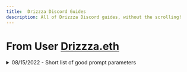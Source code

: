 ```yaml
---
title:  Drizzza Discord Guides
description: All of Drizzza Discord guides, without the scrolling!
---
```

# From User [Drizzza.eth](https://discord.com/users/271409877283373056)

<details>
<summary>08/15/2022 - Short list of good prompt parameters</summary>
<br>
<p>These utilize weighting with <code>::</code>. A positive number indicates <code>more of this</code>, a negative number indicates <code>less of this</code>. <strong>You want to have a higher number than 0</strong> when you add all the numbers up, <strong>basically,</strong> or you&#39;ll get a strange blurry image if the total equals 0. <strong>A parameter with just <code>::</code> and no number after indicates a value of 1.</strong> (You may need to change the weighted values for each of these dependent upon your prompt complexity. Try <code>--no</code> instead of <code>::</code> if you just need one of these to remove something like <code>--no glasses</code>)</p>
<p>If you find parameters you&#39;ve separated with <code>::</code> end up with the same weight and don&#39;t need to be <strong>&quot;separated&quot;</strong> for your composition, then group them under a single <code>::</code> with commas instead. </p>
<p>EX: Instead of <code>low-key lighting::1 DSLR::1 defocus::-1</code> try instead <code>low-key lighting, DSLR::1.5 defocus::-1</code>.</p>
<p><strong>Only add negative parameters after running the most simple prompt you can to see results</strong>. If you notice something appears, like your character having three arms but you only want two, then re-create the same prompt with the new parameter <code>three arms::-1</code>.</p>
<p><strong>Help reduce &quot;painting style&quot;</strong></p>
<blockquote>
<p>digital painting::-1</p>
<p>DSLR::1</p>
<p>8k post-processing::1</p>
<p>Photograph::1</p>
<p>40mm lens::1</p>
<p>sharp details::1</p>
<p>imax lens::1</p>
</blockquote>
<p>(Basically describe something like a camera make and model, lens type, or render engine)</p>
<p><strong>Remove or add depth of field blur: </strong></p>
<blockquote>
<p>defocus::-1</p>
<p>blur::-1 </p>
<p>bokeh::-1</p>
<p>dof::1</p>
</blockquote>
<p><strong>Helps with faces: </strong></p>
<blockquote>
<p>glasses::-1 </p>
<p>extra faces::-1</p>
<p>three eyes::-1</p>
<p>one eye::-1</p>
<p>teeth::-1</p>
<p>symmetric face::2</p>
<p>symmetric eyes::2</p>
</blockquote>
<p>(<code>glassess::-1</code> fixes <strong>&quot;rings&quot;</strong> in eyes)</p>
<p><strong>Helps with character positioning: </strong></p>
<blockquote>
<p>two people::-1</p>
<p>back of head, back of body::-1</p>
<p>three arms, three legs::-1 </p>
<p>one leg, one arm::-1</p>
<p>full-body portrait::1</p>
<p>half-body portrait::1</p>
<p>full length portrait::1 </p>
<p>dynamic pose::1</p>
<p>action scene::1</p>
<p>combat scene::1</p>
</blockquote>
<p>(To get full body portraits it also helps to change to a vertical aspect ratio. EX: --ar 9:16)</p>
<p><strong>Cool lighting effects: </strong></p>
<blockquote>
<p>crepuscular rays::1</p>
<p>global illumination::1</p>
<p>low-key lighting::1</p>
<p>high-key lighting::1</p>
<p>hard lighting::1</p>
<p>soft lighting::1</p>
<p>muted tones with soft lighting::1</p>
<p>volumetric fog::1</p>
</blockquote>
<p><strong>Helps with buildings: </strong></p>
<blockquote>
<p>impossible angles::-1 </p>
<p>non-Euclidean geometry::-1</p>
</blockquote>
<p><strong>Sometimes helps with multi-subject prompts: </strong></p>
<blockquote>
<p>two subjects::1</p>
<p>three subjects::1</p>
<p>ballroom dancing::1</p>
</blockquote>
<p>(Describing an <code>action</code> or <code>pose</code> can help with making your characters come to life, reduce --s below 2500 for better results here, --s 1250 can be very good for poses and getting characters to interact.)</p>
<p><strong>Add style type to your art: </strong></p>
<blockquote>
<p>in the style of (artist/ movie/ anime/ studio name)::2</p>
<p>art by (artist/ movie/ anime/ studio name)::2</p>
<p>2D vector::1</p>
<p>3D model::1</p>
<p>Unreal Engine::1</p>
<p>Octane Render::1</p>
<p>Unity Engine::1</p>
<p>Pencil Illustration::1</p>
<p>Hand drawn::1</p>
<p>Clay sculpture::1</p>
<p>Carved from (material name)::1</p>
</blockquote>
<p>(Get creative with this and consider mashing up a few together for new styles of art!)</p>
<p><strong>Get That 2D Children Style Cartoon Drawing Look: </strong></p>
<blockquote>
<p>textures::-1</p>
<p>color gradients::-1</p>
<p>simple colors::1</p>
<p>solid colors::1</p>
<p>cel shading::1</p>
<p><strong>MidJourney Docs to check if MJ knows the artist: </strong></p>
<p><a href="https://docs.google.com/spreadsheets/d/10i9Ip8tVSERAuMWbc6-H6BUFCoUGOQ91YzDvX--c4bk">https://docs.google.com/spreadsheets/d/10i9Ip8tVSERAuMWbc6-H6BUFCoUGOQ91YzDvX--c4bk</a></p>
<p><a href="https://docs.google.com/spreadsheets/d/1VsKv6DlSLFfFpOYUXed8Z4yHomS1R-uKfIYJD93Bt84">https://docs.google.com/spreadsheets/d/1VsKv6DlSLFfFpOYUXed8Z4yHomS1R-uKfIYJD93Bt84</a></p>
</blockquote>
<p>I might add more to this in the future, who knows... hope it helps anyone confused with this stuff that&#39;s new.</p>
<br>
</details>